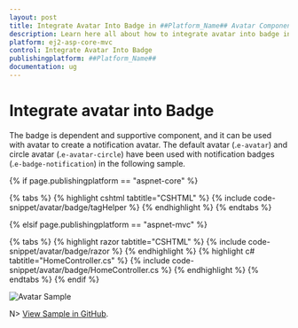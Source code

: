 ```yaml
---
layout: post
title: Integrate Avatar Into Badge in ##Platform_Name## Avatar Component
description: Learn here all about how to integrate avatar into badge in Syncfusion ##Platform_Name## Avatar component of Syncfusion Essential JS 2 and more.
platform: ej2-asp-core-mvc
control: Integrate Avatar Into Badge
publishingplatform: ##Platform_Name##
documentation: ug
---
```


# Integrate avatar into Badge

The badge is dependent and supportive component, and it can be used with avatar to create a notification avatar. The default avatar (.`e-avatar`) and circle avatar (.`e-avatar-circle`) have been used with notification badges (.`e-badge-notification`) in the following sample.

{% if page.publishingplatform == "aspnet-core" %}

{% tabs %}
{% highlight cshtml tabtitle="CSHTML" %}
{% include code-snippet/avatar/badge/tagHelper %}
{% endhighlight %}
{% endtabs %}

{% elsif page.publishingplatform == "aspnet-mvc" %}

{% tabs %}
{% highlight razor tabtitle="CSHTML" %}
{% include code-snippet/avatar/badge/razor %}
{% endhighlight %}
{% highlight c# tabtitle="HomeController.cs" %}
{% include code-snippet/avatar/badge/HomeController.cs %}
{% endhighlight %}
{% endtabs %}
{% endif %}

![Avatar Sample](../images/badge.png)

N> [View Sample in GitHub](https://github.com/SyncfusionExamples/ASP-NET-Core-UG-Examples/tree/main/Avatar/AvatarUGSample).